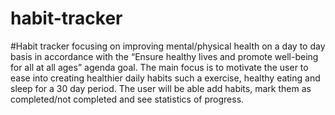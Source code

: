 # habit-tracker
#Habit tracker focusing on improving mental/physical health on a day to day basis in accordance with the “Ensure healthy lives and promote well-being for all at all ages” agenda goal. The main focus is to motivate the user to ease into creating healthier daily habits such a exercise, healthy eating and sleep for a 30 day period.
The user will be able add habits, mark them as completed/not completed and see statistics of progress. 



 
